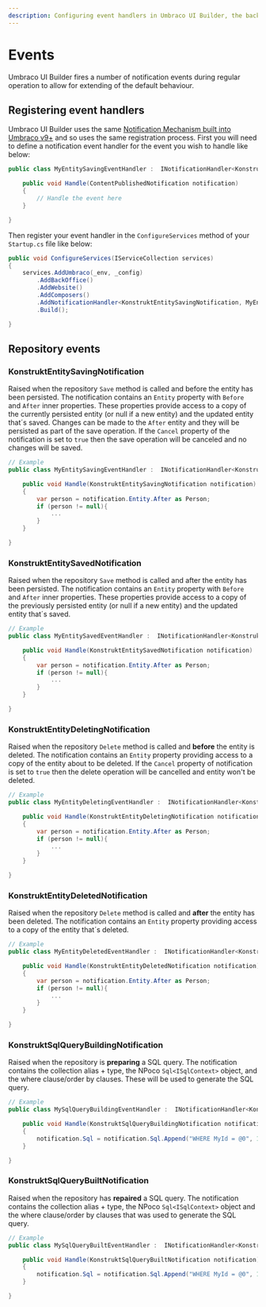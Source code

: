 ```yaml
---
description: Configuring event handlers in Umbraco UI Builder, the backoffice UI builder for Umbraco.
---
```


# Events

Umbraco UI Builder fires a number of notification events during regular operation to allow for extending of the default behaviour.

## Registering event handlers

Umbraco UI Builder uses the same [Notification Mechanism built into Umbraco v9+](../../umbraco-cms/fundamentals/code/subscribing-to-notifications.md) and so uses the same registration process. First you will need to define a notification event handler for the event you wish to handle like below:

```csharp
public class MyEntitySavingEventHandler :  INotificationHandler<KonstruktEntitySavingNotification> {

    public void Handle(ContentPublishedNotification notification)
    {
        // Handle the event here
    }

}
```

Then register your event handler in the `ConfigureServices` method of your `Startup.cs` file like below:

```csharp
public void ConfigureServices(IServiceCollection services)
{
    services.AddUmbraco(_env, _config)
        .AddBackOffice()             
        .AddWebsite()
        .AddComposers()
        .AddNotificationHandler<KonstruktEntitySavingNotification, MyEntitySavingEventHandler>()
        .Build();

}
```

## Repository events

### **KonstruktEntitySavingNotification**

Raised when the repository `Save` method is called and before the entity has been persisted. The notification contains an `Entity` property with `Before` and `After` inner properties. These properties provide access to a copy of the currently persisted entity (or null if a new entity) and the updated entity that´s saved.
Changes can be made to the `After` entity and they will be persisted as part of the save operation. If the `Cancel` property of the notification is set to `true` then the save operation will be canceled and no changes will be saved.

````csharp
// Example
public class MyEntitySavingEventHandler :  INotificationHandler<KonstruktEntitySavingNotification> {

    public void Handle(KonstruktEntitySavingNotification notification)
    {
        var person = notification.Entity.After as Person;
        if (person != null){
            ...
        }
    }

}
````

### **KonstruktEntitySavedNotification**

Raised when the repository `Save` method is called and after the entity has been persisted. The notification contains an `Entity` property with `Before` and `After` inner properties. These properties provide access to a copy of the previously persisted entity (or null if a new entity) and the updated entity that´s saved.  

````csharp
// Example
public class MyEntitySavedEventHandler :  INotificationHandler<KonstruktEntitySavedNotification> {

    public void Handle(KonstruktEntitySavedNotification notification)
    {
        var person = notification.Entity.After as Person;
        if (person != null){
            ...
        }
    }

}
````

### **KonstruktEntityDeletingNotification**

Raised when the repository `Delete` method is called and **before** the entity is deleted. The notification contains an `Entity` property providing access to a copy of the entity about to be deleted. If the `Cancel` property of notification is set to `true` then the delete operation will be cancelled and entity won't be deleted.

````csharp
// Example
public class MyEntityDeletingEventHandler :  INotificationHandler<KonstruktEntityDeletingNotification> {

    public void Handle(KonstruktEntityDeletingNotification notification)
    {
        var person = notification.Entity.After as Person;
        if (person != null){
            ...
        }
    }

}
````

### **KonstruktEntityDeletedNotification**

Raised when the repository `Delete` method is called and **after** the entity has been deleted. The notification contains an `Entity` property providing access to a copy of the entity that´s deleted.

````csharp
// Example
public class MyEntityDeletedEventHandler :  INotificationHandler<KonstruktEntityDeletedNotification> {

    public void Handle(KonstruktEntityDeletedNotification notification)
    {
        var person = notification.Entity.After as Person;
        if (person != null){
            ...
        }
    }

}
````

### **KonstruktSqlQueryBuildingNotification**

Raised when the repository is **preparing** a SQL query. The notification contains the collection alias + type, the NPoco `Sql<ISqlContext>` object, and the where clause/order by clauses. These will be used to generate the SQL query.

````csharp
// Example
public class MySqlQueryBuildingEventHandler :  INotificationHandler<KonstruktSqlQueryBuildingNotification> {

    public void Handle(KonstruktSqlQueryBuildingNotification notification)
    {
        notification.Sql = notification.Sql.Append("WHERE MyId = @0", 1);
    }

}
````

### **KonstruktSqlQueryBuiltNotification**

Raised when the repository has **repaired** a SQL query. The notification contains the collection alias + type, the NPoco `Sql<ISqlContext>` object and the where clause/order by clauses that was used to generate the SQL query.

````csharp
// Example
public class MySqlQueryBuiltEventHandler :  INotificationHandler<KonstruktSqlQueryBuiltNotification> {

    public void Handle(KonstruktSqlQueryBuiltNotification notification)
    {
        notification.Sql = notification.Sql.Append("WHERE MyId = @0", 1);
    }

}
````
